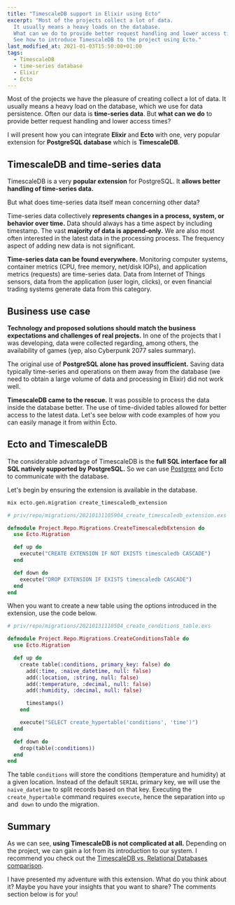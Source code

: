 ```yaml
---
title: "TimescaleDB support in Elixir using Ecto"
excerpt: "Most of the projects collect a lot of data.
  It usually means a heavy loads on the database.
  What can we do to provide better request handling and lower access times?
  See how to introduce TimescaleDB to the project using Ecto."
last_modified_at: 2021-01-03T15:50:00+01:00
tags:
  - TimescaleDB
  - time-series database
  - Elixir
  - Ecto
---
```


Most of the projects we have the pleasure of creating collect a lot of data.
It usually means a heavy load on the database, which we use for data persistence.
Often our data is **time-series data**.
But **what can we do** to provide better request handling and lower access times?

I will present how you can integrate **Elixir** and **Ecto** with one, very popular extension for **PostgreSQL database** which is **TimescaleDB**.

## TimescaleDB and time-series data

TimescaleDB is a very **popular extension** for PostgreSQL.
It **allows better handling of time-series data.**

But what does time-series data itself mean concerning other data?

Time-series data collectively **represents changes in a process, system, or behavior over time.**
Data should always has a time aspect by including timestamp.
The vast **majority of data is append-only.**
We are also most often interested in the latest data in the processing process.
The frequency aspect of adding new data is not significant.

**Time-series data can be found everywhere.**
Monitoring computer systems, container metrics (CPU, free memory, net/disk IOPs), and application metrics (requests) are time-series data.
Data from Internet of Things sensors, data from the application (user login, clicks), or even financial trading systems generate data from this category.

## Business use case

**Technology and proposed solutions should match the business expectations and challenges of real projects.**
In one of the projects that I was developing, data were collected regarding, among others, the availability of games (yep, also Cyberpunk 2077 sales summary).

The original use of **PostgreSQL alone has proved insufficient.**
Saving data typically time-series and operations on them away from the database (we need to obtain a large volume of data and processing in Elixir) did not work well.

**TimescaleDB came to the rescue.**
It was possible to process the data inside the database better.
The use of time-divided tables allowed for better access to the latest data.
Let's see below with code examples of how you can easily manage it from within Ecto.

## Ecto and TimescaleDB

The considerable advantage of TimescaleDB is the **full SQL interface for all SQL natively supported by PostgreSQL.**
So we can use [Postgrex](https://github.com/elixir-ecto/ecto#usage) and Ecto to communicate with the database.

Let's begin by ensuring the extension is available in the database.

```bash
mix ecto.gen.migration create_timescaledb_extension
```

```elixir
# priv/repo/migrations/20210131105904_create_timescaledb_extension.exs

defmodule Project.Repo.Migrations.CreateTimescaledbExtension do
  use Ecto.Migration

  def up do
    execute("CREATE EXTENSION IF NOT EXISTS timescaledb CASCADE")
  end

  def down do
    execute("DROP EXTENSION IF EXISTS timescaledb CASCADE")
  end
end
```

When you want to create a new table using the options introduced in the extension, use the code below.

```elixir
# priv/repo/migrations/20210131110504_create_conditions_table.exs

defmodule Project.Repo.Migrations.CreateConditionsTable do
  use Ecto.Migration

  def up do
    create table(:conditions, primary_key: false) do
      add(:time, :naive_datetime, null: false)
      add(:location, :string, null: false)
      add(:temperature, :decimal, null: false)
      add(:humidity, :decimal, null: false)

      timestamps()
    end

    execute("SELECT create_hypertable('conditions', 'time')")
  end

  def down do
    drop(table(:conditions))
  end
end
```

The table `conditions` will store the conditions (temperature and humidity) at a given location.
Instead of the default `SERIAL` primary key, we will use the `naive_datetime` to split records based on that key.
Executing the `create_hypertable` command requires `execute`, hence the separation into `up` and` down` to undo the migration.

## Summary

As we can see, **using TimescaleDB is not complicated at all.**
Depending on the project, we can gain a lot from its introduction to our system.
I recommend you check out the [TimescaleDB vs. Relational Databases comparison](https://docs.timescale.com/latest/introduction/timescaledb-vs-postgres).

I have presented my adventure with this extension.
What do you think about it?
Maybe you have your insights that you want to share?
The comments section below is for you!
